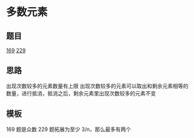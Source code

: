 # 多数元素

## 题目

[169](../../solution/169.md)
[229](../../solution/229.md)

## 思路

出现次数较多的元素数量有上限
出现次数较多的元素可以取出和剩余元素相等的数量，进行抵消，抵消之后，剩余元素里出现次数较多的元素不变

## 模板

169 题是众数
229 题拓展为至少 3/n，那么最多有两个
